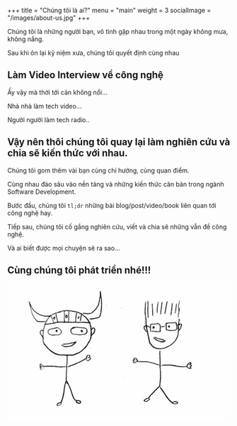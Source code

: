 +++
title = "Chúng tôi là ai?"
menu = "main"
weight = 3
socialImage = "/images/about-us.jpg"
+++

Chúng tôi là những người bạn, vô tình gặp nhau trong một ngày không mưa, không nắng.

Sau khi ôn lại kỹ niệm xưa, chúng tôi quyết định cùng nhau

## Làm Video Interview về công nghệ

Ấy vậy mà thời tới cản không nổi...

Nhà nhà làm tech video...

Người người làm tech radio..

## Vậy nên thôi chúng tôi quay lại làm nghiên cứu và chia sẽ kiến thức với nhau.

Chúng tôi gom thêm vài bạn cùng chí hướng, cùng quan điểm.

Cùng nhau đào sâu vào nền tảng và những kiến thức căn bản trong ngành Software Development.

Bước đầu, chúng tôi `tl;dr` những bài blog/post/video/book liên quan tới công nghệ hay.

Tiếp sau, chúng tôi cố gắng nghiên cứu, viết và chia sẽ những vẫn đề công nghệ.

Và ai biết được mọi chuyện sẽ ra sao...

## Cùng chúng tôi phát triển nhé!!!

![abs](/images/about-us.jpg)